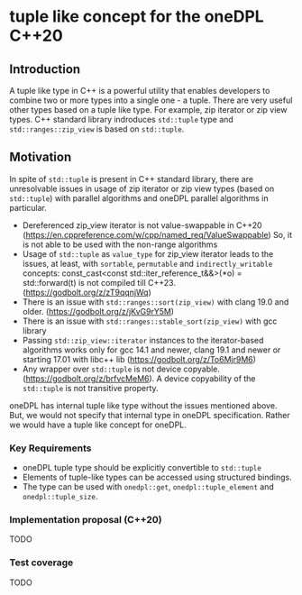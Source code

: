 # tuple like concept for the oneDPL C++20

## Introduction
A tuple like type in C++ is a powerful utility that enables developers to combine two or more types into a single one  - a tuple.
There are very useful other types based on a tuple like type. For example, zip iterator or zip view types.
C++ standard library indroduces `std::tuple` type and `std::ranges::zip_view` is based on `std::tuple`.

## Motivation
In spite of `std::tuple` is present in C++ standard library, there are unresolvable issues in usage of zip iterator or zip view types
(based on `std::tuple`) with parallel algorithms and oneDPL parallel algorithms in particular.
- Dereferenced zip_view iterator is not value-swappable in C++20 (https://en.cppreference.com/w/cpp/named_req/ValueSwappable)
So, it is not able to be used with the non-range algorithms
- Usage of `std::tuple` as  `value_type` for zip_view iterator leads to the issues, at least, with `sortable`, `permutable`
  and `indirectly_writable` concepts: const_cast<const std::iter_reference_t<Out>&&>(*o) = std::forward<T>(t) is not compiled till C++23.  (https://godbolt.org/z/zT9qqnjWq)
- There is an issue with `std::ranges::sort(zip_view)` with clang 19.0 and older. (https://godbolt.org/z/jKvG9rY5M)
- There is an issue with `std::ranges::stable_sort(zip_view)` with gcc library 
- Passing `std::zip_view::iterator` instances to the iterator-based algorithms works only for gcc 14.1 and newer, clang 19.1 and newer or
  starting 17.01 with libc++ lib (https://godbolt.org/z/To6Mjr9M6)
- Any wrapper over `std::tuple` is not device copyable. (https://godbolt.org/z/brfvcMeM6). A device copyability of the `std::tuple` is not transitive property.

oneDPL has internal tuple like type without the issues mentioned above.
But, we would not specify that internal type in oneDPL specification. Rather we would have a tuple like concept for oneDPL.


### Key Requirements
- oneDPL tuple type should be explicitly convertible to `std::tuple`
- Elements of tuple-like types can be accessed using structured bindings.
- The type can be used with `onedpl::get`, `onedpl::tuple_element` and `onedpl::tuple_size`.


### Implementation proposal (C++20)
TODO

### Test coverage
TODO
